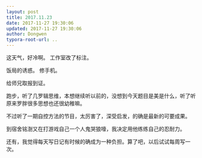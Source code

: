 ```yaml
---
layout: post
title: 2017.11.23
date: 2017-11-27 19:30:06
updated: 2017-11-27 19:30:06
author: Dongwen
typora-root-url: ..
---
```




这天气，好冷啊。
工作室改了标注。

饭局的诱惑。
修手机。

给师兄取报到证。

跑步，听了几罗辑思维，本想继续听以前的，没想到今天题目是美是什么，听了听原来罗胖很多思想也还很幼稚嘛。

不过听了一期自控方法的节目，太厉害了，深受启发，的确是最新的可要成果。

到宿舍铭澍又在打游戏自己一个人鬼哭狼嚎，我决定用他练练自己的忍耐力。

还有，我觉得每天写日记有时候的确成为一种负担。算了吧，以后试试每周写一次。